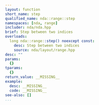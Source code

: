 ```yaml
---
layout: function
short_name: step
qualified_name: nda::range::step
namespaces: [nda, range]
includer: nda/nda.hpp
brief: Step between two indices
overloads:
  long nda::range::step() noexcept const:
    desc: Step between two indices
    source: nda/layout/range.hpp
desc: ""
params:
  {}
tparams:
  {}
return_value: __MISSING__
example:
  desc: __MISSING__
  code: __MISSING__
see-also: []
...
```


